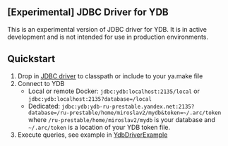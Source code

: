 [Experimental] JDBC Driver for YDB
---
This is an experimental version of JDBC driver for YDB. It is in active development and is not intended for use in production environments.

## Quickstart

1) Drop in [JDBC driver](https://proxy.sandbox.yandex-team.ru/2248455883) to classpath or include to your ya.make file
2) Connect to YDB
   * Local or remote Docker: `jdbc:ydb:localhost:2135/local` or `jdbc:ydb:localhost:2135?database=/local`
   * Dedicated: `jdbc:ydb:ydb-ru-prestable.yandex.net:2135?database=/ru-prestable/home/miroslav2/mydb&token=~/.arc/token` where `/ru-prestable/home/miroslav2/mydb` is your database and `~/.arc/token` is a location of your YDB token file.
3) Execute queries, see example in [YdbDriverExample](src/test/java/tech/ydb/jdbc/YdbDriverExample.java)
